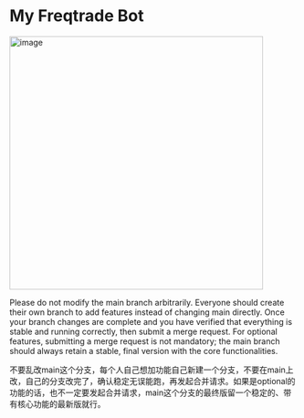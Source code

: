 # My Freqtrade Bot
<img width="444" alt="image" src="https://github.com/user-attachments/assets/b19f66f2-d679-4288-aef3-f9262dc63509" />


Please do not modify the main branch arbitrarily. Everyone should create their own branch to add features instead of changing main directly. Once your branch changes are complete and you have verified that everything is stable and running correctly, then submit a merge request. For optional features, submitting a merge request is not mandatory; the main branch should always retain a stable, final version with the core functionalities.

不要乱改main这个分支，每个人自己想加功能自己新建一个分支，不要在main上改，自己的分支改完了，确认稳定无误能跑，再发起合并请求。如果是optional的功能的话，也不一定要发起合并请求，main这个分支的最终版留一个稳定的、带有核心功能的最新版就行。
